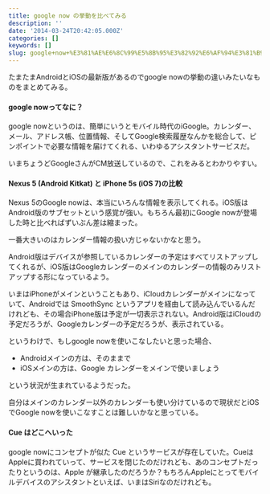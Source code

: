 ```yaml
---
title: google now の挙動を比べてみる
description: ''
date: '2014-03-24T20:42:05.000Z'
categories: []
keywords: []
slug: google+now+%E3%81%AE%E6%8C%99%E5%8B%95%E3%82%92%E6%AF%94%E3%81%B9%E3%81%A6%E3%81%BF%E3%82%8B
---
```

たまたまAndroidとiOSの最新版があるのでgoogle nowの挙動の違いみたいなものをまとめてみる。

#### google nowってなに？

google nowというのは、簡単にいうとモバイル時代のiGoogle。カレンダー、メール、アドレス帳、位置情報、そしてGoogle検索履歴なんかを総合して、ピンポイントで必要な情報を届けてくれる、いわゆるアシスタントサービスだ。

いまちょうどGoogleさんがCM放送しているので、これをみるとわかりやすい。

#### Nexus 5 (Android Kitkat) と iPhone 5s (iOS 7)の比較

Nexus 5のGoogle nowは、本当にいろんな情報を表示してくれる。iOS版はAndroid版のサブセットという感覚が強い。もちろん最初にGoogle nowが登場した時と比べればずいぶん差は縮まった。

一番大きいのはカレンダー情報の扱い方じゃないかなと思う。

Android版はデバイスが参照しているカレンダーの予定はすべてリストアップしてくれるが、iOS版はGoogleカレンダーのメインのカレンダーの情報のみリストアップする形になっているよう。

いまはiPhoneがメインということもあり、iCloudカレンダーがメインになっていて、Androidでは SmoothSync というアプリを経由して読み込んでいるんだけれども、その場合iPhone版は予定が一切表示されない。Android版はiCloudの予定だろうが、Googleカレンダーの予定だろうが、表示されている。

というわけで、もしgoogle nowを使いこなしたいと思った場合、

*   Androidメインの方は、そのままで
*   iOSメインの方は、Google カレンダーをメインで使いましょう

という状況が生まれているようだった。

自分はメインのカレンダー以外のカレンダーも使い分けているので現状だとiOSでGoogle nowを使いこなすことは難しいかなと思っている。

#### Cue はどこへいった

google nowにコンセプトが似た Cue というサービスが存在していた。CueはAppleに買われていって、サービスを閉じたのだけれども、あのコンセプトだったりというのは、Apple が継承したのだろうか？もちろんAppleにとってモバイルデバイスのアシスタントといえば、いまはSiriなのだけれども。